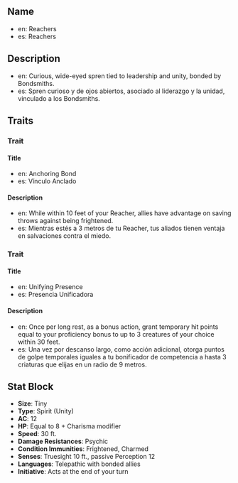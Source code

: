 ## Name
- en: Reachers
- es: Reachers

## Description
- en: Curious, wide-eyed spren tied to leadership and unity, bonded by Bondsmiths.
- es: Spren curioso y de ojos abiertos, asociado al liderazgo y la unidad, vinculado a los Bondsmiths.

## Traits

### Trait
#### Title
- en: Anchoring Bond
- es: Vínculo Anclado

#### Description
- en: While within 10 feet of your Reacher, allies have advantage on saving throws against being frightened.
- es: Mientras estés a 3 metros de tu Reacher, tus aliados tienen ventaja en salvaciones contra el miedo.

### Trait
#### Title
- en: Unifying Presence
- es: Presencia Unificadora

#### Description
- en: Once per long rest, as a bonus action, grant temporary hit points equal to your proficiency bonus to up to 3 creatures of your choice within 30 feet.
- es: Una vez por descanso largo, como acción adicional, otorga puntos de golpe temporales iguales a tu bonificador de competencia a hasta 3 criaturas que elijas en un radio de 9 metros.

## Stat Block

- **Size**: Tiny
- **Type**: Spirit (Unity)
- **AC**: 12
- **HP**: Equal to 8 + Charisma modifier
- **Speed**: 30 ft.
- **Damage Resistances**: Psychic
- **Condition Immunities**: Frightened, Charmed
- **Senses**: Truesight 10 ft., passive Perception 12
- **Languages**: Telepathic with bonded allies
- **Initiative**: Acts at the end of your turn
